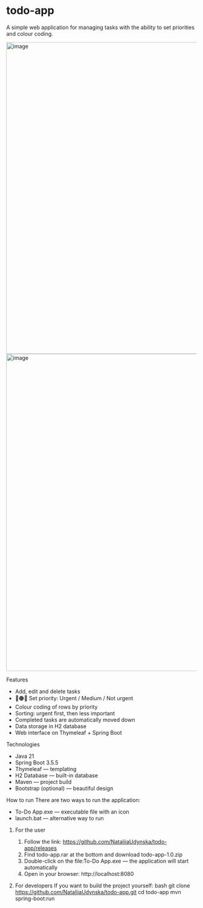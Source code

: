 # todo-app

A simple web application for managing tasks with the ability to set priorities and colour coding.

<img width="1834" height="823" alt="image" src="https://github.com/user-attachments/assets/961892a0-e206-46b1-95f0-bc623319cf17" />
<img width="1826" height="838" alt="image" src="https://github.com/user-attachments/assets/d17afc98-00a4-4dd9-96fd-3aa9f2767088" />


Features
-  Add, edit and delete tasks
- 🔴🟠🔵 Set priority: Urgent / Medium / Not urgent
- Colour coding of rows by priority
- Sorting: urgent first, then less important
- Completed tasks are automatically moved down
- Data storage in H2 database
- Web interface on Thymeleaf + Spring Boot

Technologies
- Java 21
- Spring Boot 3.5.5
- Thymeleaf — templating
- H2 Database — built-in database
- Maven — project build
- Bootstrap (optional) — beautiful design

How to run
There are two ways to run the application:
- To-Do App.exe — executable file with an icon
- launch.bat — alternative way to run

1. For the user
     1. Follow the link: https://github.com/NataliiaUdynska/todo-app/releases
     2. Find todo-app.rar at the bottom and download todo-app-1.0.zip
     3. Double-click on the file:To-Do App.exe — the application will start automatically
     4. Open in your browser: http://localhost:8080

2. For developers
If you want to build the project yourself:
bash
git clone https://github.com/NataliiaUdynska/todo-app.git
cd todo-app
mvn spring-boot:run
